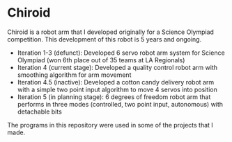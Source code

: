 # Chiroid
Chiroid is a robot arm that I developed originally for a Science Olympiad competition. This development of this robot is 5 years and ongoing. 

* Iteration 1-3 (defunct): Developed 6 servo robot arm system for Science Olympiad (won 6th place out of 35 teams at LA Regionals)
* Iteration 4 (current stage): Developed a quality control robot arm with smoothing algorithm for arm movement
* Iteration 4.5 (inactive): Developed a cotton candy delivery robot arm with a simple two point input algorithm to move 4 servos into position
* Iteration 5 (in planning stage): 6 degrees of freedom robot arm that performs in three modes (controlled, two point input, autonomous) with detachable bits

The programs in this repository were used in some of the projects that I made.
